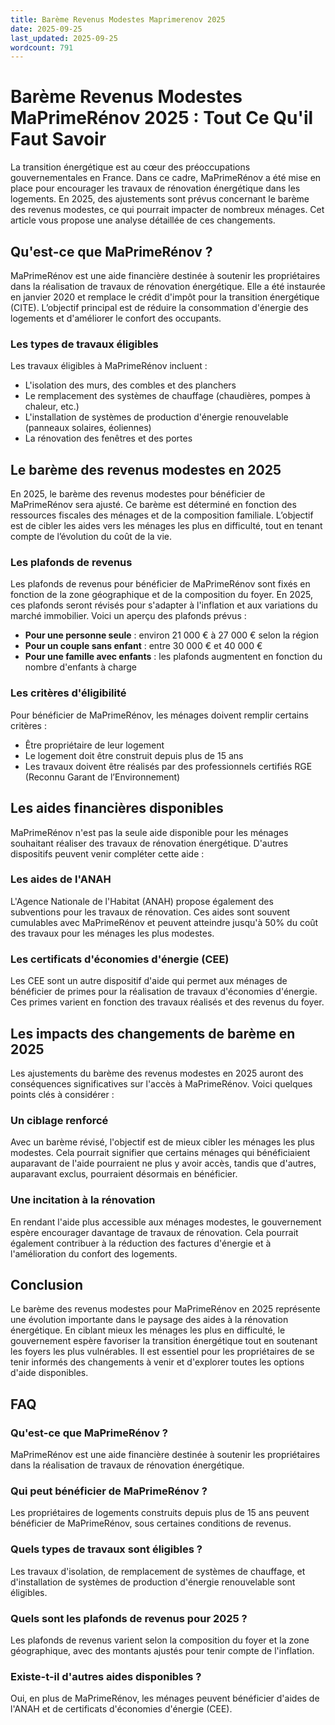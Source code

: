 ```yaml
---
title: Barème Revenus Modestes Maprimerenov 2025
date: 2025-09-25
last_updated: 2025-09-25
wordcount: 791
---
```


# Barème Revenus Modestes MaPrimeRénov 2025 : Tout Ce Qu'il Faut Savoir

La transition énergétique est au cœur des préoccupations gouvernementales en France. Dans ce cadre, MaPrimeRénov a été mise en place pour encourager les travaux de rénovation énergétique dans les logements. En 2025, des ajustements sont prévus concernant le barème des revenus modestes, ce qui pourrait impacter de nombreux ménages. Cet article vous propose une analyse détaillée de ces changements.

## Qu'est-ce que MaPrimeRénov ?

MaPrimeRénov est une aide financière destinée à soutenir les propriétaires dans la réalisation de travaux de rénovation énergétique. Elle a été instaurée en janvier 2020 et remplace le crédit d'impôt pour la transition énergétique (CITE). L’objectif principal est de réduire la consommation d'énergie des logements et d'améliorer le confort des occupants.

### Les types de travaux éligibles

Les travaux éligibles à MaPrimeRénov incluent :

- L'isolation des murs, des combles et des planchers
- Le remplacement des systèmes de chauffage (chaudières, pompes à chaleur, etc.)
- L'installation de systèmes de production d'énergie renouvelable (panneaux solaires, éoliennes)
- La rénovation des fenêtres et des portes

## Le barème des revenus modestes en 2025

En 2025, le barème des revenus modestes pour bénéficier de MaPrimeRénov sera ajusté. Ce barème est déterminé en fonction des ressources fiscales des ménages et de la composition familiale. L’objectif est de cibler les aides vers les ménages les plus en difficulté, tout en tenant compte de l’évolution du coût de la vie.

### Les plafonds de revenus

Les plafonds de revenus pour bénéficier de MaPrimeRénov sont fixés en fonction de la zone géographique et de la composition du foyer. En 2025, ces plafonds seront révisés pour s'adapter à l'inflation et aux variations du marché immobilier. Voici un aperçu des plafonds prévus :

- **Pour une personne seule** : environ 21 000 € à 27 000 € selon la région
- **Pour un couple sans enfant** : entre 30 000 € et 40 000 €
- **Pour une famille avec enfants** : les plafonds augmentent en fonction du nombre d'enfants à charge

### Les critères d'éligibilité

Pour bénéficier de MaPrimeRénov, les ménages doivent remplir certains critères :

- Être propriétaire de leur logement
- Le logement doit être construit depuis plus de 15 ans
- Les travaux doivent être réalisés par des professionnels certifiés RGE (Reconnu Garant de l’Environnement)

## Les aides financières disponibles

MaPrimeRénov n'est pas la seule aide disponible pour les ménages souhaitant réaliser des travaux de rénovation énergétique. D'autres dispositifs peuvent venir compléter cette aide :

### Les aides de l'ANAH

L'Agence Nationale de l'Habitat (ANAH) propose également des subventions pour les travaux de rénovation. Ces aides sont souvent cumulables avec MaPrimeRénov et peuvent atteindre jusqu'à 50% du coût des travaux pour les ménages les plus modestes.

### Les certificats d'économies d'énergie (CEE)

Les CEE sont un autre dispositif d'aide qui permet aux ménages de bénéficier de primes pour la réalisation de travaux d'économies d'énergie. Ces primes varient en fonction des travaux réalisés et des revenus du foyer.

## Les impacts des changements de barème en 2025

Les ajustements du barème des revenus modestes en 2025 auront des conséquences significatives sur l'accès à MaPrimeRénov. Voici quelques points clés à considérer :

### Un ciblage renforcé

Avec un barème révisé, l'objectif est de mieux cibler les ménages les plus modestes. Cela pourrait signifier que certains ménages qui bénéficiaient auparavant de l'aide pourraient ne plus y avoir accès, tandis que d'autres, auparavant exclus, pourraient désormais en bénéficier.

### Une incitation à la rénovation

En rendant l'aide plus accessible aux ménages modestes, le gouvernement espère encourager davantage de travaux de rénovation. Cela pourrait également contribuer à la réduction des factures d'énergie et à l'amélioration du confort des logements.

## Conclusion

Le barème des revenus modestes pour MaPrimeRénov en 2025 représente une évolution importante dans le paysage des aides à la rénovation énergétique. En ciblant mieux les ménages les plus en difficulté, le gouvernement espère favoriser la transition énergétique tout en soutenant les foyers les plus vulnérables. Il est essentiel pour les propriétaires de se tenir informés des changements à venir et d'explorer toutes les options d'aide disponibles.

## FAQ

### Qu'est-ce que MaPrimeRénov ?

MaPrimeRénov est une aide financière destinée à soutenir les propriétaires dans la réalisation de travaux de rénovation énergétique.

### Qui peut bénéficier de MaPrimeRénov ?

Les propriétaires de logements construits depuis plus de 15 ans peuvent bénéficier de MaPrimeRénov, sous certaines conditions de revenus.

### Quels types de travaux sont éligibles ?

Les travaux d'isolation, de remplacement de systèmes de chauffage, et d'installation de systèmes de production d'énergie renouvelable sont éligibles.

### Quels sont les plafonds de revenus pour 2025 ?

Les plafonds de revenus varient selon la composition du foyer et la zone géographique, avec des montants ajustés pour tenir compte de l'inflation.

### Existe-t-il d'autres aides disponibles ?

Oui, en plus de MaPrimeRénov, les ménages peuvent bénéficier d'aides de l'ANAH et de certificats d'économies d'énergie (CEE).